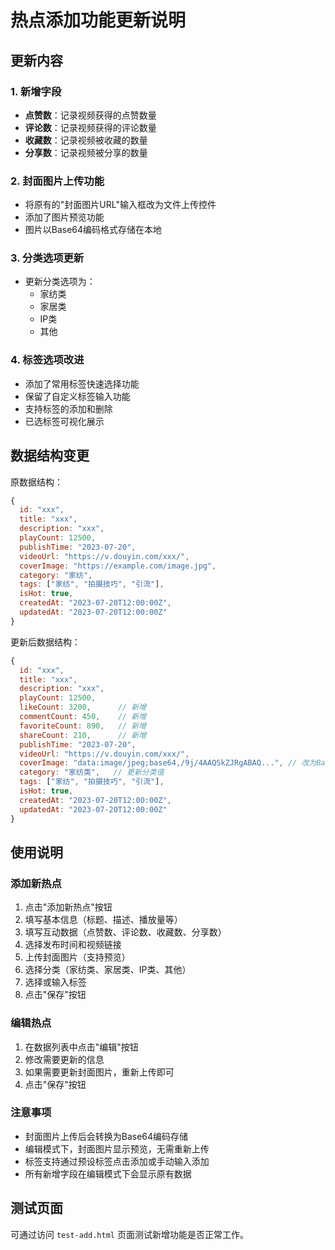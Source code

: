 # 热点添加功能更新说明

## 更新内容

### 1. 新增字段
- **点赞数**：记录视频获得的点赞数量
- **评论数**：记录视频获得的评论数量  
- **收藏数**：记录视频被收藏的数量
- **分享数**：记录视频被分享的数量

### 2. 封面图片上传功能
- 将原有的"封面图片URL"输入框改为文件上传控件
- 添加了图片预览功能
- 图片以Base64编码格式存储在本地

### 3. 分类选项更新
- 更新分类选项为：
  - 家纺类
  - 家居类
  - IP类
  - 其他

### 4. 标签选项改进
- 添加了常用标签快速选择功能
- 保留了自定义标签输入功能
- 支持标签的添加和删除
- 已选标签可视化展示

## 数据结构变更

原数据结构：
```javascript
{
  id: "xxx",
  title: "xxx",
  description: "xxx",
  playCount: 12500,
  publishTime: "2023-07-20",
  videoUrl: "https://v.douyin.com/xxx/",
  coverImage: "https://example.com/image.jpg",
  category: "家纺",
  tags: ["家纺", "拍摄技巧", "引流"],
  isHot: true,
  createdAt: "2023-07-20T12:00:00Z",
  updatedAt: "2023-07-20T12:00:00Z"
}
```

更新后数据结构：
```javascript
{
  id: "xxx",
  title: "xxx",
  description: "xxx",
  playCount: 12500,
  likeCount: 3200,      // 新增
  commentCount: 450,    // 新增
  favoriteCount: 890,   // 新增
  shareCount: 210,      // 新增
  publishTime: "2023-07-20",
  videoUrl: "https://v.douyin.com/xxx/",
  coverImage: "data:image/jpeg;base64,/9j/4AAQSkZJRgABAQ...", // 改为Base64
  category: "家纺类",   // 更新分类值
  tags: ["家纺", "拍摄技巧", "引流"],
  isHot: true,
  createdAt: "2023-07-20T12:00:00Z",
  updatedAt: "2023-07-20T12:00:00Z"
}
```

## 使用说明

### 添加新热点
1. 点击"添加新热点"按钮
2. 填写基本信息（标题、描述、播放量等）
3. 填写互动数据（点赞数、评论数、收藏数、分享数）
4. 选择发布时间和视频链接
5. 上传封面图片（支持预览）
6. 选择分类（家纺类、家居类、IP类、其他）
7. 选择或输入标签
8. 点击"保存"按钮

### 编辑热点
1. 在数据列表中点击"编辑"按钮
2. 修改需要更新的信息
3. 如果需要更新封面图片，重新上传即可
4. 点击"保存"按钮

### 注意事项
- 封面图片上传后会转换为Base64编码存储
- 编辑模式下，封面图片显示预览，无需重新上传
- 标签支持通过预设标签点击添加或手动输入添加
- 所有新增字段在编辑模式下会显示原有数据

## 测试页面
可通过访问 `test-add.html` 页面测试新增功能是否正常工作。
